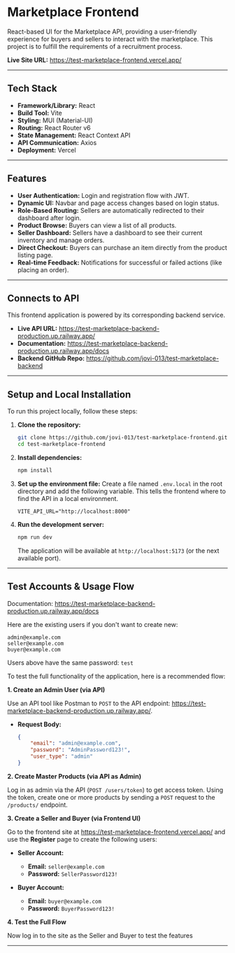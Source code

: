 # Marketplace Frontend

React-based UI for the Marketplace API, providing a user-friendly experience for buyers and sellers to interact with the marketplace. This project is to fulfill the requirements of a recruitment process.

**Live Site URL:** https://test-marketplace-frontend.vercel.app/

---

## Tech Stack

* **Framework/Library:** React
* **Build Tool:** Vite
* **Styling:** MUI (Material-UI)
* **Routing:** React Router v6
* **State Management:** React Context API
* **API Communication:** Axios
* **Deployment:** Vercel

---

## Features

-   **User Authentication:** Login and registration flow with JWT.
-   **Dynamic UI:** Navbar and page access changes based on login status.
-   **Role-Based Routing:** Sellers are automatically redirected to their dashboard after login.
-   **Product Browse:** Buyers can view a list of all products.
-   **Seller Dashboard:** Sellers have a dashboard to see their current inventory and manage orders.
-   **Direct Checkout:** Buyers can purchase an item directly from the product listing page.
-   **Real-time Feedback:** Notifications for successful or failed actions (like placing an order).

---

## Connects to API

This frontend application is powered by its corresponding backend service.

* **Live API URL:** https://test-marketplace-backend-production.up.railway.app/
* **Documentation:** https://test-marketplace-backend-production.up.railway.app/docs
* **Backend GitHub Repo:** https://github.com/jovi-013/test-marketplace-backend

---

## Setup and Local Installation

To run this project locally, follow these steps:

1.  **Clone the repository:**
    ```bash
    git clone https://github.com/jovi-013/test-marketplace-frontend.git
    cd test-marketplace-frontend
    ```

2.  **Install dependencies:**
    ```bash
    npm install
    ```

3.  **Set up the environment file:**
    Create a file named `.env.local` in the root directory and add the following variable. This tells the frontend where to find the API in a local environment.
    
    ```.env.local
    VITE_API_URL="http://localhost:8000"
    ```

4.  **Run the development server:**
    ```bash
    npm run dev
    ```
    The application will be available at `http://localhost:5173` (or the next available port).

---

## Test Accounts & Usage Flow

Documentation: https://test-marketplace-backend-production.up.railway.app/docs


Here are the existing users if you don't want to create new:
```
admin@example.com
seller@example.com
buyer@example.com
```
Users above have the same password: `test`

To test the full functionality of the application, here is a recommended flow:

**1. Create an Admin User (via API)**

Use an API tool like Postman to `POST` to the API endpoint: https://test-marketplace-backend-production.up.railway.app/.

* **Request Body:**
    ```json
    {
        "email": "admin@example.com",
        "password": "AdminPassword123!",
        "user_type": "admin"
    }
    ```

**2. Create Master Products (via API as Admin)**

Log in as admin via the API (`POST /users/token`) to get access token. Using the token, create one or more products by sending a `POST` request to the `/products/` endpoint.

**3. Create a Seller and Buyer (via Frontend UI)**

Go to the frontend site at https://test-marketplace-frontend.vercel.app/ and use the **Register** page to create the following users:

* **Seller Account:**
    * **Email:** `seller@example.com`
    * **Password:** `SellerPassword123!`

* **Buyer Account:**
    * **Email:** `buyer@example.com`
    * **Password:** `BuyerPassword123!`

**4. Test the Full Flow**

Now log in to the site as the Seller and Buyer to test the features

---